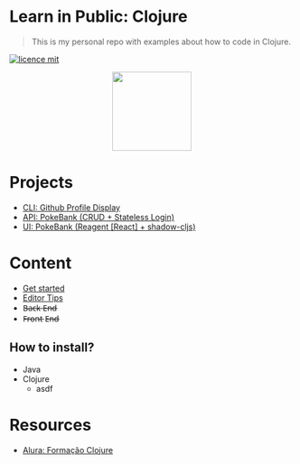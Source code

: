 # Learn in Public: Clojure

> This is my personal repo with examples about how to code in Clojure.

[![licence mit](https://img.shields.io/badge/licence-MIT-blue.svg)](https://github.com/afonsopacifer/open-source-boilerplate/blob/master/LICENSE.md)

<center>
<img src="https://user-images.githubusercontent.com/13791385/158704142-2a8f64b5-a5be-4644-8d96-c90305ca62c3.png" width="140" />
</center>
    
# Projects
- [CLI: Github Profile Display](./projects/github-profile-display-cli)
- [API: PokeBank (CRUD + Stateless Login)](./projects/pokebank-api/)
- [UI: PokeBank (Reagent [React] + shadow-cljs)](./projects/github-profile-display)

# Content
- [Get started](./_docs/get-started.md)
- [Editor Tips](./_docs/editor-tips.md)
- B̶a̶c̶k̶ E̶n̶d̶
- F̶r̶o̶n̶t̶ E̶n̶d̶

## How to install?
- Java
- Clojure
    - asdf

# Resources
- [Alura: Formação Clojure](https://www.alura.com.br/formacao-clojure)
